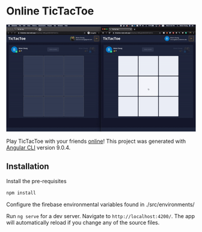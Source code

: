 # Online TicTacToe

![demo](https://raw.githubusercontent.com/BrChung/Tic-Tac-Toe/master/assets/online-demo.gif)

Play TicTacToe with your friends [online](https://tictactoe-duel.web.app)!
This project was generated with [Angular CLI](https://github.com/angular/angular-cli) version 9.0.4.

## Installation

Install the pre-requisites

```bash
npm install
```

Configure the firebase environmental variables found in ./src/environments/

Run `ng serve` for a dev server. Navigate to `http://localhost:4200/`. The app will automatically reload if you change any of the source files.
